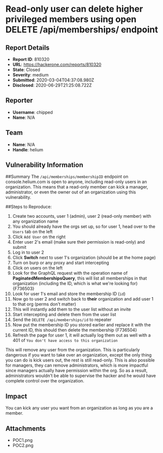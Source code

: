 # Read-only user can delete higher privileged members using open DELETE /api/memberships/<membershipID> endpoint

## Report Details
- **Report ID**: 810320
- **URL**: https://hackerone.com/reports/810320
- **State**: Closed
- **Severity**: medium
- **Submitted**: 2020-03-04T04:37:08.980Z
- **Disclosed**: 2020-06-29T21:25:08.722Z

## Reporter
- **Username**: chipped
- **Name**: N/A

## Team
- **Name**: N/A
- **Handle**: helium

## Vulnerability Information
##Summary
The `/api/memberships/membershipID` endpoint on console.helium.com is open to anyone, including read-only users in an organization. This means that a read-only member can kick a manager, administrator, or even the owner out of an organization using this vulnerability. 

##Steps to Reproduce:
1. Create two accounts, user 1 (admin), user 2 (read-only member) with any organization name
2. You should already have the orgs set up, so for user 1, head over to the `Users` tab on the left
3. Click `Add User` on the right
4. Enter user 2's email (make sure their permission is read-only) and submit
5. Log in to user 2
6. Click **Switch** next to user 1's organization (should be at the home page)
7. Turn on burp or any proxy and start intercepting
8. Click on users on the left
9. Look for the GraphQL request with the operation name of **PaginatedMembershipsQuery**, this will list all memberships in that organization (including the ID, which is what we're looking for) {F736503}
10. Look for user 1's email and store the membership ID (`id`)
11. Now go to user 2 and switch back to **their** organization and add user 1 to that org (perms don't matter)
12. This will instantly add them to the user list without an invite
13. Start intercepting and delete them from the user list
14. Send the `DELETE /api/memberships/id` to repeater
15. Now put the membership ID you stored earlier and replace it with the current ID, this should then delete the membership {F736504}
16. Refresh the page for user 1, it will actually log them out as well with a 401 of `You don't have access to this organization`

This will remove any user from the organization. This is particularly dangerous if you want to take over an organization, except the only thing you can do is kick users out, the rest is still read-only. This is also possible for managers, they can remove administrators, which is more impactful since managers actually have permission within the org. So as a result, administrators wouldn't be able to supervise the hacker and he would have complete control over the organization.

## Impact

You can kick any user you want from an organization as long as you are a member.

## Attachments
- POC1.png
- POC2.png
